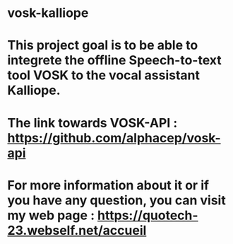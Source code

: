 # vosk-kalliope


# This project goal is to be able to integrete the offline Speech-to-text tool VOSK to the vocal assistant Kalliope.

# The link towards VOSK-API : https://github.com/alphacep/vosk-api
# For more information about it or if you have any question, you can visit my web page : https://quotech-23.webself.net/accueil

